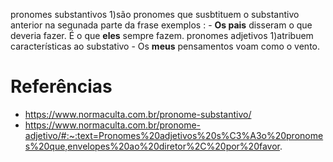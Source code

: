 pronomes substantivos
	1)são pronomes que susbtituem o substantivo anterior na segunada parte da frase
	exemplos :
		- **Os pais** disseram o que deveria fazer. É o que **eles** sempre fazem.
pronomes adjetivos
	1)atribuem características ao substativo
		-  Os  **meus** pensamentos voam como o vento.


# Referências
- https://www.normaculta.com.br/pronome-substantivo/
- https://www.normaculta.com.br/pronome-adjetivo/#:~:text=Pronomes%20adjetivos%20s%C3%A3o%20pronomes%20que,envelopes%20ao%20diretor%2C%20por%20favor.